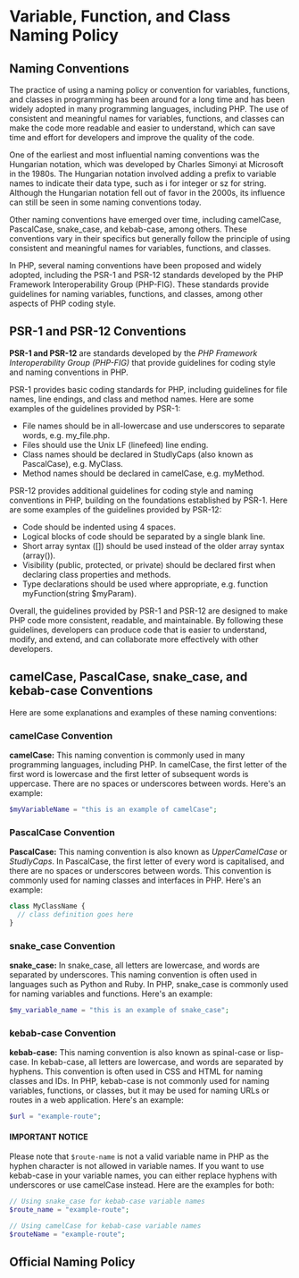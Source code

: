 # Variable, Function, and Class Naming Policy

## Naming Conventions

The practice of using a naming policy or convention for variables, functions, and classes in programming has been around for a long time and has been widely adopted in many programming languages, including PHP. The use of consistent and meaningful names for variables, functions, and classes can make the code more readable and easier to understand, which can save time and effort for developers and improve the quality of the code.

One of the earliest and most influential naming conventions was the Hungarian notation, which was developed by Charles Simonyi at Microsoft in the 1980s. The Hungarian notation involved adding a prefix to variable names to indicate their data type, such as i for integer or sz for string. Although the Hungarian notation fell out of favor in the 2000s, its influence can still be seen in some naming conventions today.

Other naming conventions have emerged over time, including camelCase, PascalCase, snake_case, and kebab-case, among others. These conventions vary in their specifics but generally follow the principle of using consistent and meaningful names for variables, functions, and classes.

In PHP, several naming conventions have been proposed and widely adopted, including the PSR-1 and PSR-12 standards developed by the PHP Framework Interoperability Group (PHP-FIG). These standards provide guidelines for naming variables, functions, and classes, among other aspects of PHP coding style.

## PSR-1 and PSR-12 Conventions

**PSR-1 and PSR-12** are standards developed by the _PHP Framework Interoperability Group (PHP-FIG)_ that provide guidelines for coding style and naming conventions in PHP.

PSR-1 provides basic coding standards for PHP, including guidelines for file names, line endings, and class and method names. Here are some examples of the guidelines provided by PSR-1:


- File names should be in all-lowercase and use underscores to separate words, e.g. my_file.php.
- Files should use the Unix LF (linefeed) line ending.
- Class names should be declared in StudlyCaps (also known as PascalCase), e.g. MyClass.
- Method names should be declared in camelCase, e.g. myMethod.


PSR-12 provides additional guidelines for coding style and naming conventions in PHP, building on the foundations established by PSR-1. Here are some examples of the guidelines provided by PSR-12:


- Code should be indented using 4 spaces.
- Logical blocks of code should be separated by a single blank line.
- Short array syntax ([]) should be used instead of the older array syntax (array()).
- Visibility (public, protected, or private) should be declared first when declaring class properties and methods.
- Type declarations should be used where appropriate, e.g. function myFunction(string $myParam).



Overall, the guidelines provided by PSR-1 and PSR-12 are designed to make PHP code more consistent, readable, and maintainable. By following these guidelines, developers can produce code that is easier to understand, modify, and extend, and can collaborate more effectively with other developers.

## camelCase, PascalCase, snake_case, and kebab-case Conventions

Here are some explanations and examples of these naming conventions:

### camelCase Convention

**camelCase:** This naming convention is commonly used in many programming languages, including PHP. In camelCase, the first letter of the first word is lowercase and the first letter of subsequent words is uppercase. There are no spaces or underscores between words. Here's an example:

```php
$myVariableName = "this is an example of camelCase";
```


### PascalCase Convention

**PascalCase:** This naming convention is also known as _UpperCamelCase_ or _StudlyCaps_. In PascalCase, the first letter of every word is capitalised, and there are no spaces or underscores between words. This convention is commonly used for naming classes and interfaces in PHP. Here's an example:

```php
class MyClassName {
  // class definition goes here
}
```

### snake_case Convention

**snake_case:** In snake_case, all letters are lowercase, and words are separated by underscores. This naming convention is often used in languages such as Python and Ruby. In PHP, snake_case is commonly used for naming variables and functions. Here's an example:

```php
$my_variable_name = "this is an example of snake_case";
```


### kebab-case Convention

**kebab-case:** This naming convention is also known as spinal-case or lisp-case. In kebab-case, all letters are lowercase, and words are separated by hyphens. This convention is often used in CSS and HTML for naming classes and IDs. In PHP, kebab-case is not commonly used for naming variables, functions, or classes, but it may be used for naming URLs or routes in a web application. Here's an example:

```php
$url = "example-route";
```

#### IMPORTANT NOTICE

Please note that ```$route-name``` is not a valid variable name in PHP as the hyphen character is not allowed in variable names. If you want to use kebab-case in your variable names, you can either replace hyphens with underscores or use camelCase instead. Here are the examples for both:

```php
// Using snake_case for kebab-case variable names
$route_name = "example-route";

// Using camelCase for kebab-case variable names
$routeName = "example-route";
```

## Official Naming Policy

